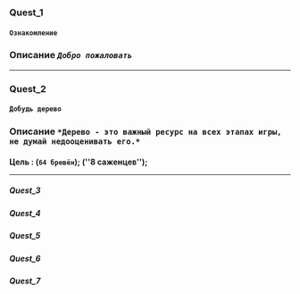 ### Quest_1
#### `Ознакомление`
### Описание *`Добро пожаловать`* <hr>

### Quest_2
#### `Добудь дерево`
### Описание `*Дерево - это важный ресурс на всех этапах игры, не думай недооценивать его.*`
#### Цель : (``64 бревён``); (''8 саженцев''); <hr>
##### Quest_3
##### Quest_4
##### Quest_5
##### Quest_6
##### Quest_7
